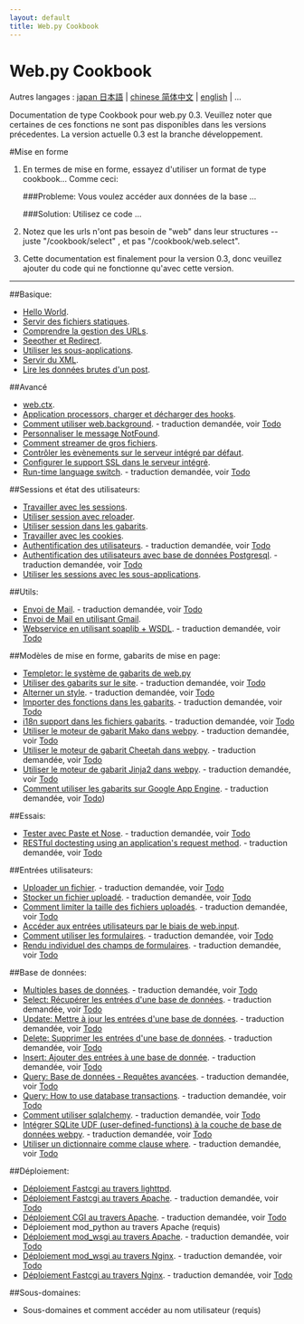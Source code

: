 ```yaml
---
layout: default
title: Web.py Cookbook
---
```


# Web.py Cookbook

Autres langages : [japan 日本語](/ja) | [chinese 简体中文](/zh-cn) | [english](/../cookbook) | ...

Documentation de type Cookbook pour web.py 0.3. Veuillez noter que certaines de ces fonctions ne sont pas disponibles dans les versions précedentes. 
La version actuelle 0.3 est la branche développement.

#Mise en forme

1. En termes de mise en forme, essayez d'utiliser un format de type cookbook... Comme ceci:
    
    ###Probleme: Vous voulez accéder aux données de la base ...
     
    ###Solution: Utilisez ce code ...

1. Notez que les urls n'ont pas besoin de "web" dans leur structures -- juste "/cookbook/select" , et pas "/cookbook/web.select".  

1. Cette documentation est finalement pour la version 0.3, donc veuillez ajouter du code qui ne fonctionne qu'avec cette version.

-------------------------------------------------

##Basique:
* [Hello World](/helloworld/fr). 
* [Servir des fichiers statiques](/staticfiles/fr).  
* [Comprendre la gestion des URLs](/url_handling/fr).  
* [Seeother et Redirect](/redirect+seeother/fr).  
* [Utiliser les sous-applications](/subapp/fr).  
* [Servir du XML](/xmlfiles/fr).   
* [Lire les données brutes d'un post](/postbasic/fr). 


##Avancé
* [web.ctx](/ctx/fr). 
* [Application processors, charger et décharger des hooks](/application_processors/fr). 
* [Comment utiliser web.background](/background). - traduction demandée, voir [Todo](/docs/0.3.fr/todo)
* [Personnaliser le message NotFound](/custom_notfound/fr). 
* [Comment streamer de gros fichiers](/streaming_large_files/fr). 
* [Contrôler les evènements sur le serveur intégré par défaut](/logging/fr). 
* [Configurer le support SSL dans le serveur intégré](/ssl/fr).
* [Run-time language switch](/runtime-language-switch). - traduction demandée, voir [Todo](/docs/0.3.fr/todo)

##Sessions et état des utilisateurs:
* [Travailler avec les sessions](/sessions/fr). 
* [Utiliser session avec reloader](/session_with_reloader/fr). 
* [Utiliser session dans les gabarits](/session_in_template/fr). 
* [Travailler avec les cookies](/cookies/fr). 
* [Authentification des utilisateurs](/userauth). - traduction demandée, voir [Todo](/docs/0.3.fr/todo)
* [Authentification des utilisateurs avec base de données Postgresql](/userauthpgsql). - traduction demandée, voir [Todo](/docs/0.3.fr/todo)
* [Utiliser les sessions avec les sous-applications](/sessions_with_subapp/fr). 


##Utils:
* [Envoi de Mail](/sendmail). - traduction demandée, voir [Todo](/docs/0.3.fr/todo)
* [Envoi de Mail en utilisant Gmail](/sendmail_using_gmail/fr). 
* [Webservice en utilisant soaplib + WSDL](/webservice). - traduction demandée, voir [Todo](/docs/0.3.fr/todo)

##Modèles de mise en forme, gabarits de mise en page:
* [Templetor: le système de gabarits de web.py](/docs/0.3/templetor.fr )
* [Utiliser des gabarits sur le site](/layout_template). - traduction demandée, voir [Todo](/docs/0.3.fr/todo)
* [Alterner un style](/alternating_style). - traduction demandée, voir [Todo](/docs/0.3.fr/todo)
* [Importer des fonctions dans les gabarits](/template_import). - traduction demandée, voir [Todo](/docs/0.3.fr/todo)
* [i18n support dans les fichiers gabarits](/i18n_support_in_template_file ). - traduction demandée, voir [Todo](/docs/0.3.fr/todo)
* [Utiliser le moteur de gabarit Mako dans webpy](/template_mako). - traduction demandée, voir [Todo](/docs/0.3.fr/todo)
* [Utiliser le moteur de gabarit Cheetah dans webpy](/template_cheetah). - traduction demandée, voir [Todo](/docs/0.3.fr/todo)
* [Utiliser le moteur de gabarit  Jinja2 dans webpy](/template_jinja). - traduction demandée, voir [Todo](/docs/0.3.fr/todo)
* [Comment utiliser les gabarits sur Google App Engine](/templates_on_gae). - traduction demandée, voir [Todo](/docs/0.3.fr/todo))

##Essais:
* [Tester avec Paste et Nose](/testing_with_paste_and_nose). - traduction demandée, voir [Todo](/docs/0.3.fr/todo)
* [RESTful doctesting using an application's request method](/restful_doctesting_using_request). - traduction demandée, voir [Todo](/docs/0.3.fr/todo)

##Entrées utilisateurs:
* [Uploader un fichier](/fileupload). - traduction demandée, voir [Todo](/docs/0.3.fr/todo)
* [Stocker un fichier uploadé](/storeupload). - traduction demandée, voir [Todo](/docs/0.3.fr/todo)
* [Comment limiter la taille des fichiers uploadés](/limiting_upload_size). - traduction demandée, voir [Todo](/docs/0.3.fr/todo)
* [Accéder aux entrées utilisateurs par le biais de web.input](/input). 
* [Comment utiliser les formulaires](/forms). - traduction demandée, voir [Todo](/docs/0.3.fr/todo)
* [Rendu individuel des champs de formulaires](/form_fields). - traduction demandée, voir [Todo](/docs/0.3.fr/todo)

##Base de données:
* [Multiples bases de données](/multidbs). - traduction demandée, voir [Todo](/docs/0.3.fr/todo)
* [Select: Récupérer les entrées d'une base de données](/select). - traduction demandée, voir [Todo](/docs/0.3.fr/todo)
* [Update: Mettre à jour les entrées d'une base de données](/update). - traduction demandée, voir [Todo](/docs/0.3.fr/todo)
* [Delete: Supprimer les entrées d'une base de données](/delete). - traduction demandée, voir [Todo](/docs/0.3.fr/todo)
* [Insert: Ajouter des entrées à une base de donnée](/insert).  - traduction demandée, voir [Todo](/docs/0.3.fr/todo)
* [Query: Base de données - Requêtes avancées](/query). - traduction demandée, voir [Todo](/docs/0.3.fr/todo)
* [Query: How to use database transactions](/transactions). - traduction demandée, voir [Todo](/docs/0.3.fr/todo)
* [Comment utiliser sqlalchemy](/sqlalchemy). - traduction demandée, voir [Todo](/docs/0.3.fr/todo)
* [Intégrer SQLite UDF (user-defined-functions) à la couche de base de données webpy](/sqlite-udf). - traduction demandée, voir [Todo](/docs/0.3.fr/todo)
* [Utiliser un dictionnaire comme clause where](/where_dict). - traduction demandée, voir [Todo](/docs/0.3.fr/todo)


##Déploiement:
* [Déploiement Fastcgi au travers lighttpd](/fastcgi-lighttpd/fr). 
* [Déploiement Fastcgi au travers Apache](/fastcgi-apache).  - traduction demandée, voir [Todo](/docs/0.3.fr/todo)
* [Déploiement CGI au travers Apache](/cgi-apache). - traduction demandée, voir [Todo](/docs/0.3.fr/todo)
* Déploiement mod_python au travers Apache (requis)
* [Déploiement mod_wsgi au travers Apache](/mod_wsgi-apache ). - traduction demandée, voir [Todo](/docs/0.3.fr/todo)
* [Déploiement mod_wsgi au travers Nginx](/mod_wsgi-nginx ). - traduction demandée, voir [Todo](/docs/0.3.fr/todo)
* [Déploiement Fastcgi au travers Nginx](/fastcgi-nginx). - traduction demandée, voir [Todo](/docs/0.3.fr/todo)

##Sous-domaines:
* Sous-domaines et comment accéder au nom utilisateur (requis)